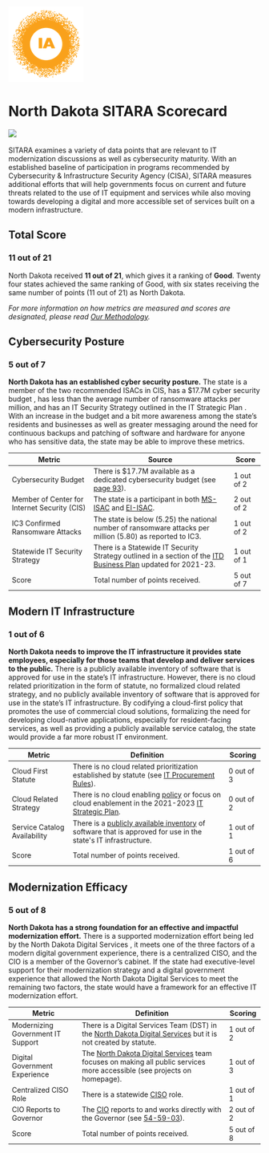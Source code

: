 ![image](https://github.com/internetassociation/SITARA/blob/main/Assets/IA_Mark.png)

# North Dakota SITARA Scorecard

<img src="https://upload.wikimedia.org/wikipedia/commons/thumb/e/ee/Flag_of_North_Dakota.svg/575px-Flag_of_North_Dakota.svg.png" width="100" />

SITARA examines a variety of data points that are relevant to IT modernization discussions as well as cybersecurity maturity. With an established baseline of participation in programs recommended by Cybersecurity & Infrastructure Security Agency (CISA), SITARA measures additional efforts that will help governments focus on current and future threats related to the use of IT equipment and services while also moving towards developing a digital and more accessible set of services built on a modern infrastructure.

## Total Score

### 11 out of 21

North Dakota received **11 out of 21**, which gives it a ranking of **Good**. Twenty four states achieved the same ranking of Good, with six states receiving the same number of points (11 out of 21) as North Dakota.

*For more information on how metrics are measured and scores are designated, please read [Our Methodology](https://github.com/internetassociation/SITARA/blob/main/Data/Individual-Data/Our-Methodology.md).*

## Cybersecurity Posture

### 5 out of 7

**North Dakota has an established cyber security posture.** The state is a member of the two recommended ISACs in CIS, has a $17.7M cyber security budget , has less than the average number of ransomware attacks per million, and has an IT Security Strategy outlined in the IT Strategic Plan . With an increase in the budget and a bit more awareness among the state’s residents and businesses as well as greater messaging around the need for continuous backups and patching of software and hardware for anyone who has sensitive data, the state may be able to improve these metrics.

Metric | Source | Score
--- | --- | ---
Cybersecurity Budget | There is $17.7M available as a dedicated cybersecurity budget (see [page 93](https://www.nd.gov/omb/sites/omb/files/documents/agency/financial/state-budgets/docs/budget/appropbook2019-21.pdf)). | 1 out of 2
Member of Center for Internet Security (CIS) | The state is a participant in both [MS-ISAC](https://www.cisecurity.org/partners-state-government/) and [EI-ISAC](https://www.cisecurity.org/ei-isac/partners-ei-isac/). | 2 out of 2
IC3 Confirmed Ransomware Attacks | The state is below (5.25) the national number of ransomware attacks per million (5.80) as reported to IC3. | 1 out of 2
Statewide IT Security Strategy | There is a Statewide IT Security Strategy outlined in a section of the [ITD Business Plan](https://www.nd.gov/itd/publications/itd-strategic-plans/itd-business-plan-2021-2023) updated for 2021-23. | 1 out of 1
Score | Total number of points received. | 5 out of 7

## Modern IT Infrastructure

### 1 out of 6

**North Dakota needs to improve the IT infrastructure it provides state employees, especially for those teams that develop and deliver services to the public.** There is a publicly available inventory of software that is approved for use in the state’s IT infrastructure. However, there is no cloud related prioritization in the form of statute, no formalized cloud related strategy, and no publicly available inventory of software that is approved for use in the state’s IT infrastructure. By codifying a cloud-first policy that promotes the use of commercial cloud solutions, formalizing the need for developing cloud-native applications, especially for resident-facing services, as well as providing a publicly available service catalog, the state would provide a far more robust IT environment.

Metric | Definition | Scoring
--- | --- | ---
Cloud First Statute | There is no cloud related prioritization established by statute (see [IT Procurement Rules](https://www.nd.gov/omb/agency/procurement/it-procurement)). | 0 out of 3
Cloud Related Strategy | There is no cloud enabling [policy](https://www.nd.gov/itd/services/it-procurement) or focus on cloud enablement in the 2021-2023 [IT Strategic Plan](https://www.nd.gov/itd/publications/itd-strategic-plans/itd-business-plan-2021-2023). | 0 out of 2
Service Catalog Availability | There is a [publicly available inventory](https://www.nd.gov/itd/services) of software that is approved for use in the state's IT infrastructure. | 1 out of 1
Score | Total number of points received. | 1 out of 6

## Modernization Efficacy

### 5 out of 8

**North Dakota has a strong foundation for an effective and impactful modernization effort.** There is a supported modernization effort being led by the North Dakota Digital Services , it meets one of the three factors of a modern digital government experience, there is a centralized CISO, and the CIO is a member of the Governor’s cabinet. If the state had executive-level support for their modernization strategy and a digital government experience that allowed the North Dakota Digital Services to meet the remaining two factors, the state would have a framework for an effective IT modernization effort.

Metric | Definition | Scoring
--- | --- | ---
Modernizing Government IT Support | There is a Digital Services Team (DST) in the [North Dakota Digital Services](https://www.nd.gov/itd/services/digital-services) but it is not created by statute. | 1 out of 2
Digital Government Experience | The [North Dakota Digital Services](https://www.nd.gov/itd/services/digital-services) team focuses on making all public services more accessible (see projects on homepage). | 1 out of 3
Centralized CISO Role  | There is a statewide [CISO](https://www.nd.gov/itd/about-us/organizational-structure) role. | 1 out of 1
CIO Reports to Governor | The [CIO](https://www.nd.gov/itd/about-us/organizational-structure) reports to and works directly with the Governor (see [54-59-03](https://www.legis.nd.gov/cencode/t54c59.pdf#nameddest=54-59-03)). | 2 out of 2
Score | Total number of points received. | 5 out of 8